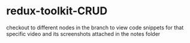 # redux-toolkit-CRUD

checkout to different nodes in the branch to view code snippets for that specific video and its screenshots attached in the notes folder
